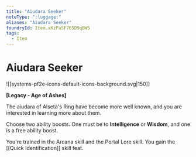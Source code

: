 ```yaml
---
title: "Aiudara Seeker"
noteType: ":luggage:"
aliases: "Aiudara Seeker"
foundryId: Item.xKzPaSF765D9qBW5
tags:
  - Item
---
```


# Aiudara Seeker
![[systems-pf2e-icons-default-icons-background.svg|150]]

**\[Legacy - Age of Ashes\]**

The aiudara of Alseta's Ring have become more well known, and you are interested in learning more about them.

Choose two ability boosts. One must be to **Intelligence** or **Wisdom**, and one is a free ability boost.

You're trained in the Arcana skill and the Portal Lore skill. You gain the [[Quick Identification]] skill feat.
